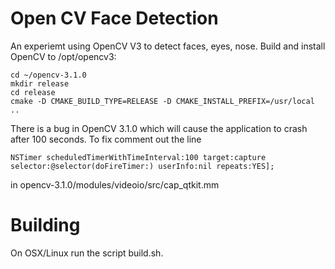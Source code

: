 # Open CV Face Detection

An experiemt using OpenCV V3 to detect faces, eyes, nose.
Build and install OpenCV to /opt/opencv3:

```
cd ~/opencv-3.1.0
mkdir release
cd release
cmake -D CMAKE_BUILD_TYPE=RELEASE -D CMAKE_INSTALL_PREFIX=/usr/local ..
```
There is a bug in OpenCV 3.1.0 which will cause the application to crash after 100 seconds. To fix comment out the line
```
NSTimer scheduledTimerWithTimeInterval:100 target:capture selector:@selector(doFireTimer:) userInfo:nil repeats:YES];
```
in opencv-3.1.0/modules/videoio/src/cap_qtkit.mm

Building
========
On OSX/Linux run the script build.sh.
